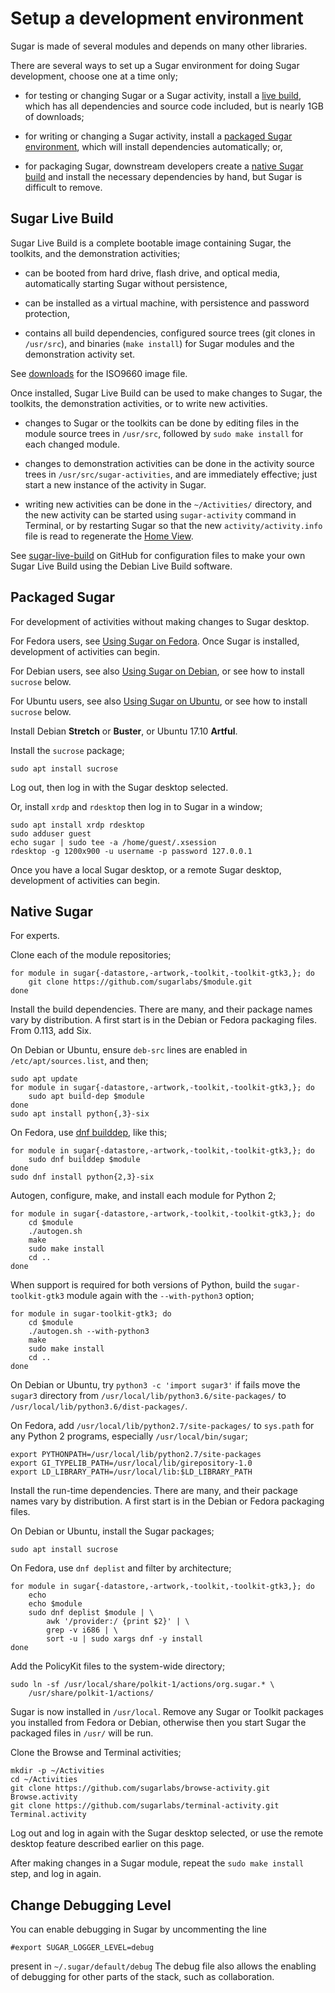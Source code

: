 Setup a development environment
===============================

Sugar is made of several modules and depends on many other libraries.

There are several ways to set up a Sugar environment for doing Sugar development, choose one at a time only;

-   for testing or changing Sugar or a Sugar activity, install a [live build](#sugar-live-build), which has all dependencies and source code included, but is nearly 1GB of downloads;

-   for writing or changing a Sugar activity, install a [packaged Sugar environment](#packaged-sugar), which will install dependencies automatically; or,

-   for packaging Sugar, downstream developers create a [native Sugar build](#native-sugar) and install the necessary dependencies by hand, but Sugar is difficult to remove.

Sugar Live Build
----------------

Sugar Live Build is a complete bootable image containing Sugar, the toolkits, and the demonstration activities;

-   can be booted from hard drive, flash drive, and optical media, automatically starting Sugar without persistence,

-   can be installed as a virtual machine, with persistence and password protection,

-   contains all build dependencies, configured source trees (git clones in `/usr/src`), and binaries (`make install`) for Sugar modules and the demonstration activity set.

See [downloads](http://people.sugarlabs.org/~quozl/sugar-live-build/) for the ISO9660 image file.

Once installed, Sugar Live Build can be used to make changes to Sugar, the toolkits, the demonstration activities, or to write new activities.

-   changes to Sugar or the toolkits can be done by editing files in the module source trees in `/usr/src`, followed by `sudo make install` for each changed module.

-   changes to demonstration activities can be done in the activity source trees in `/usr/src/sugar-activities`, and are immediately effective; just start a new instance of the activity in Sugar.

-   writing new activities can be done in the `~/Activities/` directory, and the new activity can be started using `sugar-activity` command in Terminal, or by restarting Sugar so that the new `activity/activity.info` file is read to regenerate the [Home View](https://help.sugarlabs.org/en/home_view.html).

See [sugar-live-build](https://github.com/sugarlabs/sugar-live-build) on GitHub for configuration files to make your own Sugar Live Build using the Debian Live Build software.

Packaged Sugar
--------------

For development of activities without making changes to Sugar desktop.

For Fedora users, see [Using Sugar on Fedora](fedora.md). Once Sugar is installed, development of activities can begin.

For Debian users, see also [Using Sugar on Debian](debian.md), or see how to install `sucrose` below.

For Ubuntu users, see also [Using Sugar on Ubuntu](ubuntu.md), or see how to install `sucrose` below.

Install Debian **Stretch** or **Buster**, or Ubuntu 17.10 **Artful**.

Install the `sucrose` package;

    sudo apt install sucrose

Log out, then log in with the Sugar desktop selected.

Or, install `xrdp` and `rdesktop` then log in to Sugar in a window;

    sudo apt install xrdp rdesktop
    sudo adduser guest
    echo sugar | sudo tee -a /home/guest/.xsession
    rdesktop -g 1200x900 -u username -p password 127.0.0.1

Once you have a local Sugar desktop, or a remote Sugar desktop, development of activities can begin.

Native Sugar
------------

For experts.

Clone each of the module repositories;

    for module in sugar{-datastore,-artwork,-toolkit,-toolkit-gtk3,}; do
        git clone https://github.com/sugarlabs/$module.git
    done

Install the build dependencies. There are many, and their package
names vary by distribution. A first start is in the Debian or Fedora
packaging files. From 0.113, add Six.

On Debian or Ubuntu, ensure `deb-src` lines are enabled in `/etc/apt/sources.list`, and then;

    sudo apt update
    for module in sugar{-datastore,-artwork,-toolkit,-toolkit-gtk3,}; do
        sudo apt build-dep $module
    done
    sudo apt install python{,3}-six

On Fedora, use [dnf builddep](http://dnf-plugins-core.readthedocs.io/en/latest/builddep.html), like this;

    for module in sugar{-datastore,-artwork,-toolkit,-toolkit-gtk3,}; do
        sudo dnf builddep $module
    done
    sudo dnf install python{2,3}-six

Autogen, configure, make, and install each module for Python 2;

    for module in sugar{-datastore,-artwork,-toolkit,-toolkit-gtk3,}; do
        cd $module
        ./autogen.sh
        make
        sudo make install
        cd ..
    done

When support is required for both versions of Python, build the `sugar-toolkit-gtk3` module again with the `--with-python3` option;

    for module in sugar-toolkit-gtk3; do
        cd $module
        ./autogen.sh --with-python3
        make
        sudo make install
        cd ..
    done

On Debian or Ubuntu, try `python3 -c 'import sugar3'` if fails move the `sugar3` directory from `/usr/local/lib/python3.6/site-packages/` to `/usr/local/lib/python3.6/dist-packages/`.

On Fedora, add `/usr/local/lib/python2.7/site-packages/` to `sys.path` for any Python 2 programs, especially `/usr/local/bin/sugar`;

    export PYTHONPATH=/usr/local/lib/python2.7/site-packages
    export GI_TYPELIB_PATH=/usr/local/lib/girepository-1.0
    export LD_LIBRARY_PATH=/usr/local/lib:$LD_LIBRARY_PATH

Install the run-time dependencies. There are many, and their package
names vary by distribution. A first start is in the Debian or Fedora
packaging files.

On Debian or Ubuntu, install the Sugar packages;

    sudo apt install sucrose

On Fedora, use `dnf deplist` and filter by architecture;

    for module in sugar{-datastore,-artwork,-toolkit,-toolkit-gtk3,}; do
        echo
        echo $module
        sudo dnf deplist $module | \
            awk '/provider:/ {print $2}' | \
            grep -v i686 | \
            sort -u | sudo xargs dnf -y install
    done

Add the PolicyKit files to the system-wide directory;

    sudo ln -sf /usr/local/share/polkit-1/actions/org.sugar.* \
        /usr/share/polkit-1/actions/

Sugar is now installed in `/usr/local`.  Remove any Sugar or Toolkit packages you installed from Fedora or Debian, otherwise then you start Sugar the packaged files in `/usr/` will be run.

Clone the Browse and Terminal activities;

    mkdir -p ~/Activities
    cd ~/Activities
    git clone https://github.com/sugarlabs/browse-activity.git Browse.activity
    git clone https://github.com/sugarlabs/terminal-activity.git Terminal.activity

Log out and log in again with the Sugar desktop selected, or use the remote desktop feature described earlier on this page.

After making changes in a Sugar module, repeat the `sudo make install` step, and log in again.


Change Debugging Level
--------------------

You can enable debugging in Sugar by uncommenting the line
```shell
#export SUGAR_LOGGER_LEVEL=debug
```
present in  `~/.sugar/default/debug`
The debug file also allows the enabling of debugging for other parts of the stack, such as collaboration.
